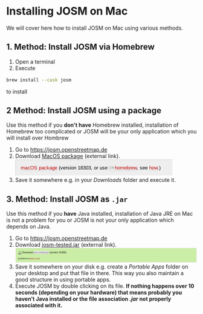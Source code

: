 # Installing JOSM on Mac 

We will cover here how to install JOSM on Mac using various methods.

## 1. Method: Install JOSM via Homebrew

1. Open a terminal
2. Execute
```bash
brew install --cask josm
```

to install

## 2 Method: Install JOSM using a package

Use this method if you **don't have** Homebrew installed, installation of Homebrew too complicated or JOSM will be your only application which you will install over Hombrew

1. Go to https://josm.openstreetmap.de
2. Download [MacOS package](https://josm.openstreetmap.de/download/macosx/josm-macosx.zip) (external link).
   ![](website-macpackage-download/out.png)
3. Save it somewhere e.g. in your *Downloads* folder and execute it.

## 3. Method: Install JOSM as `.jar`

Use this method if you **have** Java installed, installation of Java JRE on Mac is not a problem for you or JOSM is not your only application which depends on Java.

1. Go to <https://josm.openstreetmap.de>
2. Download [josm-tested.jar](https://josm.openstreetmap.de/josm-tested.jar) (external link).
   ![](./website-jar-download/out.png)
3. Save it somewhere on your disk e.g. create a *Portable Apps* folder on your desktop and put that file in there. This way you also maintain a good structure in using portable apps.
4. Execute JOSM by double clicking on its file.
   **If nothing happens over 10 seconds (depending on your hardware) that means probably you haven’t Java installed or the file association *.jar* not properly associated with it.**
